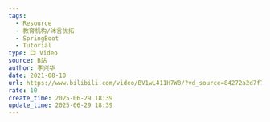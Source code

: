 ```yaml
---
tags:
  - Resource
  - 教育机构/沐言优拓
  - SpringBoot
  - Tutorial
type: 📺 Video
source: B站
author: 李兴华
date: 2021-08-10
url: https://www.bilibili.com/video/BV1wL411H7W8/?vd_source=84272a2d7f72158b38778819be5bc6ad
rate: 10
create_time: 2025-06-29 18:39
update_time: 2025-06-29 18:39
---
```

